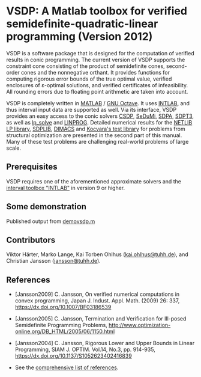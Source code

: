 # VSDP: A Matlab toolbox for verified semidefinite-quadratic-linear programming (Version 2012)

VSDP is a software package that is designed for the computation of verified
results in conic programming.  The current version of VSDP supports the
constraint cone consisting of the product of semidefinite cones, second-order
cones and the nonnegative orthant.  It provides functions for computing
rigorous error bounds of the true optimal value, verified enclosures of
ε-optimal  solutions, and verified certificates of infeasibility.  All rounding
errors due to floating point arithmetic are taken into account.

VSDP is completely written in [MATLAB](https://www.mathworks.com) /
[GNU Octave](https://www.gnu.org/software/octave).  It uses
[INTLAB](http://www.ti3.tuhh.de/rump/intlab), and thus interval input data are
supported as well.  Via its interface, VSDP provides an easy access to the
conic solvers [CSDP](https://projects.coin-or.org/Csdp),
[SeDuMi](https://github.com/sqlp/sedumi), [SDPA](https://sdpa.sourceforge.io),
[SDPT3](https://github.com/sqlp/sdpt3), as well as
[lp_solve](https://lpsolve.sourceforge.io) and
[LINPROG](https://www.mathworks.com/help/optim/ug/linprog.html).
Detailed numerical results for the
[NETLIB LP library](http://www.netlib.org/lp),
[SDPLIB](http://euler.nmt.edu/~brian/sdplib/sdplib.html),
[DIMACS](http://dimacs.rutgers.edu/Challenges/Seventh/Instances/) and
[Kocvara's test library](http://plato.asu.edu/ftp/kocvara) for problems from
structural optimization are presented in the second part of this manual.
Many of these test problems are challenging real-world problems of large scale.


## Prerequisites

VSDP requires one of the aforementioned approximate solvers and the
[interval toolbox "INTLAB"](http://www.ti3.tuhh.de/rump/intlab) in version 9
or higher.


## Some demonstration

Published output from
[demovsdp.m](https://rawgit.com/siko1056/vsdp-2012-ng/master/doc/html/demovsdp.html)


## Contributors

Viktor Härter, Marko Lange, Kai Torben Ohlhus (kai.ohlhus@tuhh.de), and
Christian Jansson (jansson@tuhh.de).


## References

- [Jansson2009] C. Jansson, On verified numerical computations in convex
  programming, Japan J. Indust. Appl. Math. (2009) 26: 337,
  https://dx.doi.org/10.1007/BF03186539

- [Jansson2005] C. Jansson, Termination and Verification for Ill-posed
  Semidefinite Programming Problems,
  http://www.optimization-online.org/DB_HTML/2005/06/1150.html

- [Jansson2004] C. Jansson, Rigorous Lower and Upper Bounds in Linear
  Programming, SIAM J. OPTIM. Vol.14, No.3, pp. 914-935,
  https://dx.doi.org/10.1137/S1052623402416839

- See the
  [comprehensive list of references](https://rawgit.com/siko1056/vsdp-2012-ng/master/doc/html/references.html).
